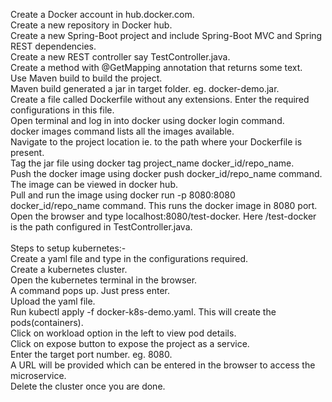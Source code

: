 Create a Docker account in hub.docker.com.<br/>
Create a new repository in Docker hub.<br/>
Create a new Spring-Boot project and include Spring-Boot MVC and Spring REST dependencies.<br/>
Create a new REST controller say TestController.java.<br/>
Create a method with @GetMapping annotation that returns some text.<br/>
Use Maven build to build the project.<br/>
Maven build generated a jar in target folder. eg. docker-demo.jar.<br/>
Create a file called Dockerfile without any extensions. Enter the required configurations in this file.<br/>
Open terminal and log in into docker using docker login command.<br/>
docker images command lists all the images available.<br/>
Navigate to the project location ie. to the path where your Dockerfile is present.<br/>
Tag the jar file using docker tag project_name docker_id/repo_name.<br/>
Push the docker image using docker push docker_id/repo_name command.<br/>
The image can be viewed in docker hub.<br/>
Pull and run the image using docker run -p 8080:8080 docker_id/repo_name command. This runs the docker image in 8080 port.<br/>
Open the browser and type localhost:8080/test-docker. Here /test-docker is the path configured in TestController.java.<br/>
<br/>
Steps to setup kubernetes:-<br/>
Create a yaml file and type in the configurations required.<br/>
Create a kubernetes cluster.<br/>
Open the kubernetes terminal in the browser.<br/>
A command pops up. Just press enter.<br/>
Upload the yaml file.<br/>
Run kubectl apply -f docker-k8s-demo.yaml. This will create the pods(containers).<br/>
Click on workload option in the left to view pod details.<br/>
Click on expose button to expose the project as a service.<br/>
Enter the target port number. eg. 8080.<br/>
A URL will be provided which can be entered in the browser to access the microservice.<br/>
Delete the cluster once you are done.<br/>
